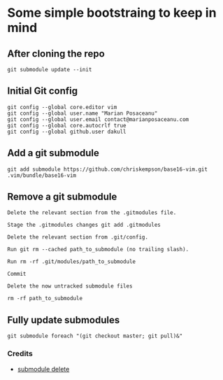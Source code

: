 # Some simple bootstraing to keep in mind

## After cloning the repo

    git submodule update --init

## Initial Git config

    git config --global core.editor vim
    git config --global user.name "Marian Posaceanu"
    git config --global user.email contact@marianposaceanu.com
    git config --global core.autocrlf true
    git config --global github.user dakull

## Add a git submodule

    git add submodule https://github.com/chriskempson/base16-vim.git .vim/bundle/base16-vim

## Remove a git submodule

    Delete the relevant section from the .gitmodules file.

    Stage the .gitmodules changes git add .gitmodules

    Delete the relevant section from .git/config.

    Run git rm --cached path_to_submodule (no trailing slash).

    Run rm -rf .git/modules/path_to_submodule

    Commit

    Delete the now untracked submodule files

    rm -rf path_to_submodule

## Fully update submodules

    git submodule foreach "(git checkout master; git pull)&"

### Credits

- [submodule delete](http://stackoverflow.com/questions/1260748/how-do-i-remove-a-git-submodule)


